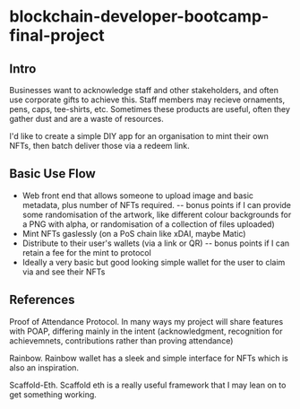 # blockchain-developer-bootcamp-final-project

## Intro
Businesses want to acknowledge staff and other stakeholders, and often use corporate gifts to achieve this. Staff members may recieve ornaments, pens, caps, tee-shirts, etc. Sometimes these products are useful, often they gather dust and are a waste of resources.

I'd like to create a simple DIY app for an organisation to mint their own NFTs, then batch deliver those via a redeem link. 

## Basic Use Flow
- Web front end that allows someone to upload image and basic metadata, plus number of NFTs required. 
  -- bonus points if I can provide some randomisation of the artwork, like different colour backgrounds for a PNG with alpha, or randomisation of a collection of files uploaded)
- Mint NFTs gaslessly (on a PoS chain like xDAI, maybe Matic)
- Distribute to their user's wallets (via a link or QR)
  -- bonus points if I can retain a fee for the mint to protocol 
- Ideally a very basic but good looking simple wallet for the user to claim via and see their NFTs

## References
Proof of Attendance Protocol. In many ways my project will share features with POAP, differing mainly in the intent (acknowledgment, recognition for achievemnets, contributions rather than proving attendance)

Rainbow. Rainbow wallet has a sleek and simple interface for NFTs which is also an inspiration.

Scaffold-Eth. Scaffold eth is a really useful framework that I may lean on to get something working. 












